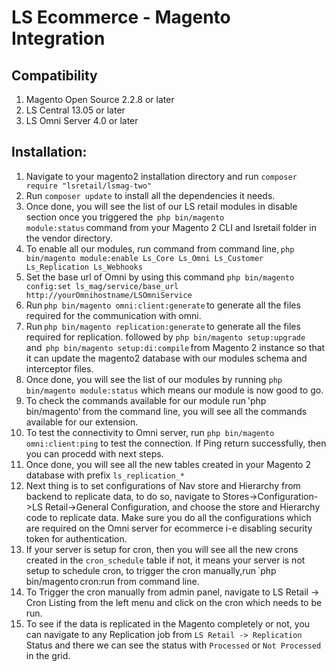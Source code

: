 # LS Ecommerce - Magento Integration

## Compatibility
1. Magento Open Source 2.2.8 or later
2. LS Central 13.05 or later
3. LS Omni Server 4.0 or later

## Installation:

1. Navigate to your magento2 installation directory and run `composer require "lsretail/lsmag-two"`
2. Run `composer update` to install all the dependencies it needs.
3. Once done, you will see the list of our LS retail modules in disable section once you triggered the  `php bin/magento module:status` command from your Magento 2 CLI and lsretail folder in the vendor directory.
4. To enable all our modules, run command from command line, `php bin/magento module:enable Ls_Core Ls_Omni Ls_Customer Ls_Replication Ls_Webhooks`
5. Set the base url of Omni by using this command `php bin/magento config:set ls_mag/service/base_url http://yourOmnihostname/LSOmniService`
6. Run `php bin/magento omni:client:generate` to generate all the files required for the communication with omni.
7. Run `php bin/magento replication:generate` to generate all the files required for replication.
followed by `php bin/magento setup:upgrade ` and  `php bin/magento setup:di:compile` from Magento 2 instance so that it can update the magento2 database with our modules schema and interceptor files.
8. Once done, you will see the list of our modules by running `php bin/magento module:status` which means our module is now good to go.  
9. To check the commands available for our module run 'php bin/magento' from the command line, you will see all the commands available for our extension. 
10. To test the connectivity to Omni server, run `php bin/magento omni:client:ping` to test the connection. If Ping return successfully, then you can procedd with next steps.
10. Once done, you will see all the new tables created in your Magento 2 database with prefix `ls_replication_*`
11. Next thing is to set configurations of Nav store and Hierarchy from backend to replicate data, to do so, navigate to Stores->Configuration->LS Retail->General Configuration, and choose the store and Hierarchy code to replicate data. Make sure you do all the configurations which are required on the Omni server for ecommerce i-e disabling security token for authentication.
12. If your server is setup for cron, then you will see all the new crons created in the `cron_schedule` table if not, it means your server is not setup to schedule cron, to trigger the cron manually,run `php bin/magento cron:run from command line. 
13. To Trigger the cron manually from admin panel, navigate to LS Retail -> Cron Listing from the left menu and click on the cron which needs to be run.
14. To see if the data is replicated in the Magento completely or not, you can navigate to any Replication job from `LS Retail -> Replication` Status and there we can see the status with `Processed` or `Not Processed` in the grid.